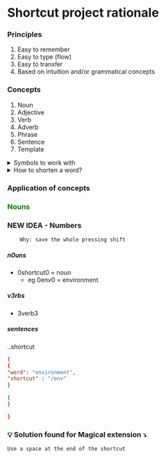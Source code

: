 # Shortcut project rationale

### Principles
1. Easy to remember
2. Easy to type (flow)
3. Easy to transfer
4. Based on intuition and/or grammatical concepts

### Concepts
1. Noun
2. Adjective
3. Verb
4. Adverb
5. Phrase
6. Sentence
7. Template


<details> 
<summary> Symbols to work with </summary>
@
"#
$
%
^
&
()
[]
{}
.
/
;
: 

</details>

<details> 
<summary>How to shorten a word? </summary>
Approximate = aprx
Approximately = aprxly
Approximation = aprxmn 
</details>
 

### Application of concepts

### <font color="green">Nouns</font>

### NEW IDEA - Numbers 
        Why: save the whole pressing shift

##### n0uns

- 0shortcut0 = noun
  - eg 0env0 = environment

##### v3rbs
- 3verb3

##### sentences
  ..shortcut

```json
{
{
"word": "environment",
"shortcut" : "/env"
}

{
}

}
```



### 💡 Solution found for Magical extension ⤵️
    Use a space at the end of the shortcut

